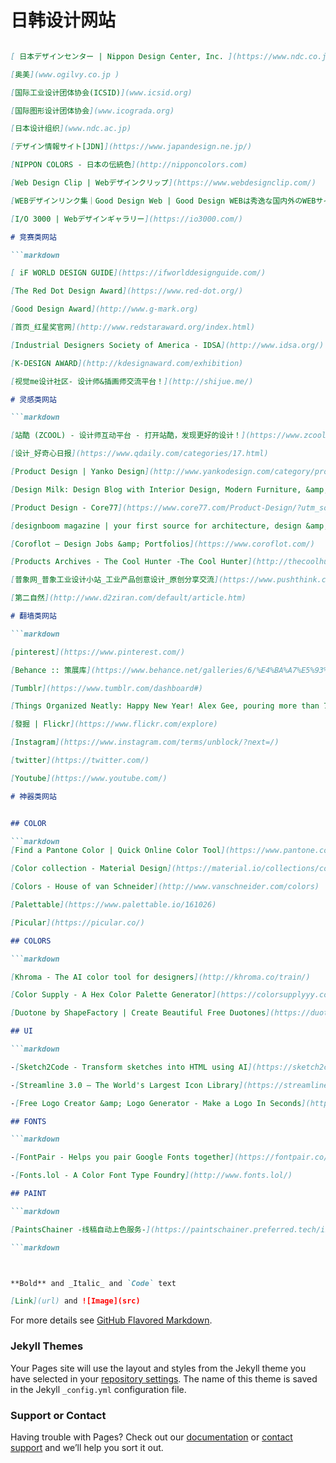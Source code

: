 # 日韩设计网站

```markdown

[ 日本デザインセンター | Nippon Design Center, Inc. ](https://www.ndc.co.jp)

[奥美](www.ogilvy.co.jp )

[国际工业设计团体协会(ICSID)](www.icsid.org)

[国际图形设计团体协会](www.icograda.org)

[日本设计组织](www.ndc.ac.jp)

[デザイン情報サイト[JDN]](https://www.japandesign.ne.jp/)

[NIPPON COLORS - 日本の伝統色](http://nipponcolors.com)

[Web Design Clip | Webデザインクリップ](https://www.webdesignclip.com/)

[WEBデザインリンク集｜Good Design Web | Good Design WEBは秀逸な国内外のWEBサイトを紹介しているショーケースです。](http://gooddesignweb.com/)

[I/O 3000 | Webデザインギャラリー](https://io3000.com/)

# 竞赛类网站

```markdown

[ iF WORLD DESIGN GUIDE](https://ifworlddesignguide.com/)

[The Red Dot Design Award](https://www.red-dot.org/)

[Good Design Award](http://www.g-mark.org)

[首页_红星奖官网](http://www.redstaraward.org/index.html)

[Industrial Designers Society of America - IDSA](http://www.idsa.org/)

[K-DESIGN AWARD](http://kdesignaward.com/exhibition)

[视觉me设计社区- 设计师&插画师交流平台！](http://shijue.me/)

# 灵感类网站

```markdown

[站酷 (ZCOOL) - 设计师互动平台 - 打开站酷，发现更好的设计！](https://www.zcool.com.cn/)

[设计_好奇心日报](https://www.qdaily.com/categories/17.html)

[Product Design | Yanko Design](http://www.yankodesign.com/category/productdesign/)

[Design Milk: Design Blog with Interior Design, Modern Furniture, &amp; Art](https://design-milk.com/)

[Product Design - Core77](https://www.core77.com/Product-Design/?utm_source=navigation)

[designboom magazine | your first source for architecture, design &amp; art news](https://www.designboom.com//)

[Coroflot — Design Jobs &amp; Portfolios](https://www.coroflot.com/)

[Products Archives - The Cool Hunter -The Cool Hunter](http://thecoolhunter.net/category/design/products/)

[普象网_普象工业设计小站_工业产品创意设计_原创分享交流](https://www.pushthink.com/)

[第二自然](http://www.d2ziran.com/default/article.htm)

# 翻墙类网站

```markdown

[pinterest](https://www.pinterest.com/)

[Behance :: 策展库](https://www.behance.net/galleries/6/%E4%BA%A7%E5%93%81%E8%AE%BE%E8%AE%A1?content=projects&queues=5)

[Tumblr](https://www.tumblr.com/dashboard#)

[Things Organized Neatly: Happy New Year! Alex Gee, pouring more than 700...](http://thingsorganizedneatly.tumblr.com/post/181572383665/happy-new-year-alex-gee-pouring-more-than-700)

[發掘 | Flickr](https://www.flickr.com/explore)

[Instagram](https://www.instagram.com/terms/unblock/?next=/)

[twitter](https://twitter.com/)

[Youtube](https://www.youtube.com/)

# 神器类网站


## COLOR

```markdown
[Find a Pantone Color | Quick Online Color Tool](https://www.pantone.com/color-finder#/pick?pantoneBook=pantoneSolidCoatedV3M2)

[Color collection - Material Design](https://material.io/collections/color/#!/?view.left=0&view.right=0)

[Colors - House of van Schneider](http://www.vanschneider.com/colors)

[Palettable](https://www.palettable.io/161026)

[Picular](https://picular.co/)

## COLORS

```markdown

[Khroma - The AI color tool for designers](http://khroma.co/train/)

[Color Supply - A Hex Color Palette Generator](https://colorsupplyyy.com/app/)

[Duotone by ShapeFactory | Create Beautiful Free Duotones](https://duotone.shapefactory.co/?f=10c5f8&t=6736dd)

## UI

```markdown

-[Sketch2Code - Transform sketches into HTML using AI](https://sketch2code.azurewebsites.net/)

-[Streamline 3.0 – The World's Largest Icon Library](https://streamlineicons.com)

-[Free Logo Creator &amp; Logo Generator - Make a Logo In Seconds](https://logojoy.com/)

## FONTS

```markdown

-[FontPair - Helps you pair Google Fonts together](https://fontpair.co/)

-[Fonts.lol - A Color Font Type Foundry](http://www.fonts.lol/)

## PAINT

```markdown

[PaintsChainer -线稿自动上色服务-](https://paintschainer.preferred.tech/index_zh.html)

```markdown



**Bold** and _Italic_ and `Code` text

[Link](url) and ![Image](src)
```

For more details see [GitHub Flavored Markdown](https://guides.github.com/features/mastering-markdown/).

### Jekyll Themes

Your Pages site will use the layout and styles from the Jekyll theme you have selected in your [repository settings](https://github.com/raychanid/industrial-design/settings). The name of this theme is saved in the Jekyll `_config.yml` configuration file.

### Support or Contact

Having trouble with Pages? Check out our [documentation](https://help.github.com/categories/github-pages-basics/) or [contact support](https://github.com/contact) and we’ll help you sort it out.
